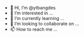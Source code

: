 - 👋 Hi, I’m @ytbangdes
- 👀 I’m interested in ...
- 🌱 I’m currently learning ...
- 💞️ I’m looking to collaborate on ...
- 📫 How to reach me ...

<!---
ytbangdes/ytbangdes is a ✨ special ✨ repository because its `README.md` (this file) appears on your GitHub profile.
You can click the Preview link to take a look at your changes.
--->
